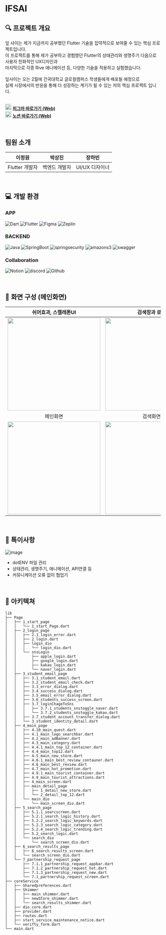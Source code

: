 # IFSAI


## 🔍 프로젝트 개요
잎 사이는  제가 지금까지 공부했던 Flutter 기술을 집약적으로 보여줄 수 있는  핵심 프로젝트입니다.<br />
이 프로젝트를 통해 제가 공부하고 경험했던 Flutter의 상태관리와 생명주기 다음으로 사용자 친화적인 UX디자인과<br />
마지막으로 각종 Rive 애니메이션 등, 다양한 기술을 적용하고 실험했습니다.<br /><br />
잎사이는 오는 2월에 건국대학교 글로컬캠퍼스 학생들에게 배포될 예정으로<br />실제 시장에서의 반응을 통해 더 성장하는 계기가 될 수 있는 저의 핵심 프로젝트 입니다.
<br />
<br />

<img src="https://github.com/location132/IFSAI/assets/132702102/ab4a1dcf-468c-434f-8197-9d32cd519ce2" width="20" alt="Project Image"> <a href="https://www.figma.com/design/8gDYtHK41c2CYetQAYh1v0/잎사이?node-id=0-1&t=PZcXK9YipDUtbpvK-0"><strong>피그마 바로가기 (Web)</strong></a> 
<br />
 <img src="https://github.com/location132/IFSAI/assets/132702102/81fbb182-9ce0-4881-b81c-d3b47c1feeb0" width="20" alt="Project Image"> <a href="https://intriguing-cowl-e9d.notion.site/Flutter-cf9046ed0d9c4bc48db0e3e0d4110567?pvs=4"><strong>노션 바로가기 (Web)</strong></a>


<br />

## 팀원 소개


| 이정원 | 박상진 | 장하빈 | 
| :-: | :-: | :-: | 
| Flutter 개발자 | 백엔드 개발자 | UI/UX 디자이너 |

<br />

## 💻 개발 환경

### APP
![Dart](https://img.shields.io/badge/Dart-0175C2.svg?&style=for-the-badge&logo=Dart&logoColor=white)
![Flutter](https://img.shields.io/badge/flutter-02569B.svg?&style=for-the-badge&logo=flutter&logoColor=white)
![Figma](https://img.shields.io/badge/Figma-F24E1E?style=for-the-badge&logo=figma&logoColor=white)
![Zeplin](https://img.shields.io/badge/zeplin-EE6723?style=for-the-badge&logo=openzeppelin&logoColor=white)

### BACKEND
![Java](https://img.shields.io/badge/Java-007396.svg?&style=for-the-badge&logo=Java&logoColor=white)
![SpringBoot](https://img.shields.io/badge/SpringBoot-6DB33F.svg?&style=for-the-badge&logo=springboot&logoColor=white)
![springsecurity](https://img.shields.io/badge/springsecurity-6DB33F.svg?&style=for-the-badge&logo=springsecurity&logoColor=white)
![amazons3](https://img.shields.io/badge/amazons3-569A31.svg?&style=for-the-badge&logo=amazons3&logoColor=white)
![swagger](https://img.shields.io/badge/swagger-85EA2D.svg?&style=for-the-badge&logo=swagger&logoColor=white)

### Collaboration
![Notion](https://img.shields.io/badge/Notion-000000?style=for-the-badge&logo=Notion&logoColor=white)
![discord](https://img.shields.io/badge/discord-5865F2?style=for-the-badge&logo=Discord&logoColor=white)
![Github](https://img.shields.io/badge/Github-181717.svg?&style=for-the-badge&logo=github&logoColor=white)

<br />

## 📝 화면 구성 (메인화면)
| 쉬머효과, 스켈레톤UI | 검색창과 로고 |
| :-: | :-: |
|<img src="https://github.com/location132/IFSAI/assets/132702102/02555181-cb79-462c-8515-bfdba56cb0d6" width="300"> | <img src="https://github.com/location132/IFSAI/assets/132702102/adb1ea85-65ed-4c2d-90fe-f14be593e65e" width="300">
| 메인화면 | 검색화면 |
|<img src="https://github.com/location132/IFSAI/assets/132702102/3292847c-6ad2-4776-a7cf-3f3c0f4fc4b6" width="300"> | <img src="https://github.com/location132/IFSAI/assets/132702102/514af67d-0dd3-4dfb-ad1b-b4015caa7952" width="300">|


<br />

## 📌 특이사항

![image](https://github.com/location132/IFSAI/assets/132702102/55e079e8-3a04-4920-9289-eabda4addb4a)
- dotENV 파일 관리
- 상태관리, 생명주기, 애니메이션, API연결 등
- 커뮤니케이션 오류 없이 협업기



<br />

## 📁 아키텍쳐

```
lib
├── Page
│   ├── 1_start_page
│   │   └── 1_start_Page.dart
│   ├── 2_login_page
│   │   ├── 2.1_login_error.dart
│   │   ├── 2_login.dart
│   │   ├── login_dio
│   │   │   └── login_dio.dart
│   │   └── snsLogin
│   │       ├── apple_login.dart
│   │       ├── google_login.dart
│   │       ├── kakao_login.dart
│   │       └── naver_login.dart
│   ├── 3_student_email_page
│   │   ├── 3.1_student_email.dart
│   │   ├── 3.2_student_email_check.dart
│   │   ├── 3.3_error_dialog.dart
│   │   ├── 3.4_success_dialog.dart
│   │   ├── 3.5_email_error_dialog.dart
│   │   ├── 3.6_students_success_screen.dart
│   │   ├── 3.7_loginChageToSns
│   │   │   ├── 3.7.1_students_snstoggle_naver.dart
│   │   │   └── 3.7.2_students_snstoggle_kakao.dart
│   │   ├── 3.7_student_account_transfer_dialog.dart
│   │   └── 3_student_identity_detail.dart
│   ├── 4_main_page
│   │   ├── 4.10_main_quest.dart
│   │   ├── 4.1_main_logo_searchbar.dart
│   │   ├── 4.2_main_adBanner.dart
│   │   ├── 4.3_main_category.dart
│   │   ├── 4.4.1_main_top_12_container.dart
│   │   ├── 4.4_main_top12.dart
│   │   ├── 4.5_main_new_store.dart
│   │   ├── 4.6.1_main_best_review_contauner.dart
│   │   ├── 4.6_main_best_review.dart
│   │   ├── 4.7_main_hot_promotion.dart
│   │   ├── 4.9.1_main_tourist_container.dart
│   │   ├── 4.9_main_tourist_attractions.dart
│   │   ├── 4_main_screen.dart
│   │   ├── main_detail_page
│   │   │   ├── 1_detail_new_store.dart
│   │   │   └── 2_detail_top_12.dart
│   │   └── main_dio
│   │       └── main_screen_dio.dart
│   ├── 5_search_page
│   │   ├── 5.1.1_searcscreen.dart
│   │   ├── 5.2.1_search_logic_history.dart
│   │   ├── 5.2.2_search_logic_keywords.dart
│   │   ├── 5.2.3_search_logic_category.dart
│   │   ├── 5.2.4_search_logic_trending.dart
│   │   ├── 5.2_search_logic.dart
│   │   └── search_dio
│   │       └── search_screen_dio.dart
│   ├── 6_search_results_page
│   │   ├── 6_search_results_screen.dart
│   │   └── search_screen_dio.dart
│   └── 7_partnership_request_page
│       ├── 7.1.1_partnership_request_appbar.dart
│       ├── 7.1.2_partnership_request_hot.dart
│       ├── 7.1.3_partnership_request_new.dart
│       └── 7.1_partnership_request_screen.dart
├── coreService
│   ├── Sharedpreferences.dart
│   ├── Shimmer
│   │   ├── main_shimmer.dart
│   │   ├── newStore_shimmer.dart
│   │   └── search_results_shimmer.dart
│   ├── dio_core.dart
│   ├── provider.dart
│   ├── routes.dart
│   ├── start_service_maintenance_notice.dart
│   └── verifty_form.dart
└── main.dart

